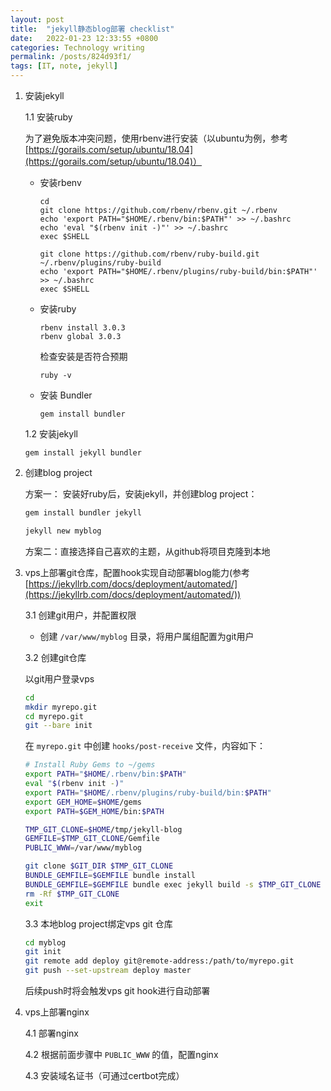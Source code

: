 ```yaml
---
layout: post
title:  "jekyll静态blog部署 checklist"
date:   2022-01-23 12:33:55 +0800
categories: Technology writing
permalink: /posts/824d93f1/
tags: [IT, note, jekyll]
---
```

1. 安装jekyll

    1.1 安装ruby

    为了避免版本冲突问题，使用rbenv进行安装（以ubuntu为例，参考[https://gorails.com/setup/ubuntu/18.04](https://gorails.com/setup/ubuntu/18.04)）

    - 安装rbenv

      ```shell
      cd
      git clone https://github.com/rbenv/rbenv.git ~/.rbenv
      echo 'export PATH="$HOME/.rbenv/bin:$PATH"' >> ~/.bashrc
      echo 'eval "$(rbenv init -)"' >> ~/.bashrc
      exec $SHELL

      git clone https://github.com/rbenv/ruby-build.git ~/.rbenv/plugins/ruby-build
      echo 'export PATH="$HOME/.rbenv/plugins/ruby-build/bin:$PATH"' >> ~/.bashrc
      exec $SHELL
      ```

    - 安装ruby

      ```shell
      rbenv install 3.0.3
      rbenv global 3.0.3
      ```
      检查安装是否符合预期

      ```
      ruby -v
      ```

    - 安装 Bundler

      ```shell
      gem install bundler
      ```

    1.2 安装jekyll

      ```shell
      gem install jekyll bundler
      ```


2. 创建blog project

    方案一： 安装好ruby后，安装jekyll，并创建blog project：

    ```bash
    gem install bundler jekyll

    jekyll new myblog
    ```

    方案二：直接选择自己喜欢的主题，从github将项目克隆到本地




1. vps上部署git仓库，配置hook实现自动部署blog能力(参考[https://jekyllrb.com/docs/deployment/automated/](https://jekyllrb.com/docs/deployment/automated/))


    3.1 创建git用户，并配置权限

    - 创建 `/var/www/myblog` 目录，将用户属组配置为git用户


    3.2 创建git仓库

    以git用户登录vps

    ```bash
    cd
    mkdir myrepo.git
    cd myrepo.git
    git --bare init
    ```

    在 `myrepo.git` 中创建 `hooks/post-receive` 文件，内容如下：

    ```bash
    # Install Ruby Gems to ~/gems
    export PATH="$HOME/.rbenv/bin:$PATH"
    eval "$(rbenv init -)"
    export PATH="$HOME/.rbenv/plugins/ruby-build/bin:$PATH"
    export GEM_HOME=$HOME/gems
    export PATH=$GEM_HOME/bin:$PATH

    TMP_GIT_CLONE=$HOME/tmp/jekyll-blog
    GEMFILE=$TMP_GIT_CLONE/Gemfile
    PUBLIC_WWW=/var/www/myblog

    git clone $GIT_DIR $TMP_GIT_CLONE
    BUNDLE_GEMFILE=$GEMFILE bundle install
    BUNDLE_GEMFILE=$GEMFILE bundle exec jekyll build -s $TMP_GIT_CLONE -d $PUBLIC_WWW
    rm -Rf $TMP_GIT_CLONE
    exit 
    ```


    3.3 本地blog project绑定vps git 仓库

    ```bash
    cd myblog
    git init
    git remote add deploy git@remote-address:/path/to/myrepo.git
    git push --set-upstream deploy master
    ```

    后续push时将会触发vps git hook进行自动部署



2. vps上部署nginx
   
    4.1 部署nginx

    4.2 根据前面步骤中 `PUBLIC_WWW` 的值，配置nginx 

    4.3 安装域名证书（可通过certbot完成）
